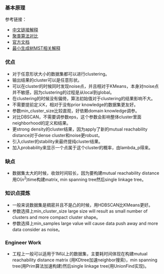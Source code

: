 
### 基本原理
参考链接：
- [中文链接解释](https://blog.csdn.net/ACM_hades/article/details/90906677)
- [聚类算法对比](https://scikit-learn.org/stable/modules/clustering.html)
- [官方文档](https://hdbscan.readthedocs.io/en/latest/how_hdbscan_works.html)
- [最小生成树MST相关解释](https://zhuanlan.zhihu.com/p/34922624)
### 优点
- 对于任意形状大小的数据集都可以进行clustering。
- 输出结果的cluster可以是任意形状。
- 可以在cluster的时候同时发现noise点，并且相对于KMeans，本身对noise点并不敏感，因为clustering的过程是从local到global。
- 在clustering的时候没有偏倚，算法初始值对于clustering的结果影响不大。
- 不需要提前定义K，相对于没有prior knowledge的数据集更友好。
- 参数min_cluster_size比较直观，好依赖domain knowledge调参。
- 对比DBSCAN，不需要调参数eps，这个参数会影响整体cluster里面neighborhood的定义和结果。
- 更strong density的cluster结果，因为apply了新的mutual reachability distance对于dense cluster和noise更robust。
- 引入cluster的stability来最终提纯cluster结果。
- 加入probability来显示一个点属于这个cluster的概率，由lambda_p得来。
### 缺点
- 数据集太大的时候，收敛时间较长，因为要构建mutual reachability distance用O($n^2$)time构建matrix, min spanning tree然后single linkage tree。
### 知识点提炼
- 一般来说数据集是稠密并且不是凸的时候，用HDBSCAN比KMeans更好。
- 参数选择上min_cluster_size large size will result as small number of clusters and more compact cluster shape。
- 参数选择上min_samples large value will cause data push away and more data consider as noise。
### Engineer Work
- 工程上一般可以适用于1M以上的数据集，主要耗时间体现在构建mutual reachability distance matrix (用KDtree加速neighbor搜索)，min spanning tree(用Prim算法加速构建)然后single linkage tree(用UnionFind实现)。